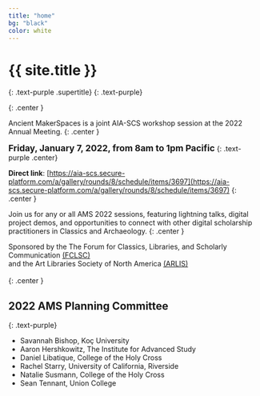 ```yaml
---
title: "home"
bg: "black"
color: white
---
```


# {{ site.title }}
{: .text-purple .supertitle}
{: .text-purple}

<span class="fa-stack subtlecircle" style="font-size:100px; background:rgba(255,166,0,0.0)">
  <i class="fa fa-circle fa-stack-2x text-white"></i>
  <i class="fa fa-laptop fa-stack-1x text-purple"></i>
</span>
{: .center }

Ancient MakerSpaces is a joint AIA-SCS workshop session at the 2022 Annual Meeting.
{: .center }

<b style="font-size: 125%; font-weight: bold;">Friday, January 7, 2022, from 8am to 1pm Pacific</b>
{: .text-purple .center}

**Direct link**: [https://aia-scs.secure-platform.com/a/gallery/rounds/8/schedule/items/3697](https://aia-scs.secure-platform.com/a/gallery/rounds/8/schedule/items/3697)
{: .center }

Join us for any or all AMS 2022 sessions, featuring lightning talks, digital project demos, and opportunities to connect with other digital scholarship practitioners in Classics and Archaeology.
{: .center }

Sponsored by the The Forum for Classics, Libraries, and Scholarly Communication [(FCLSC)](http://www.classicslibrarians.org/)<br/>
and the Art Libraries Society of North America [(ARLIS)](https://www.arlisna.org/) <br/><br/>
{: .center }

## 2022 AMS Planning Committee
{: .text-purple}

* Savannah Bishop, Koç University
* Aaron Hershkowitz, The Institute for Advanced Study
* Daniel Libatique, College of the Holy Cross
* Rachel Starry, University of California, Riverside
* Natalie Susmann, College of the Holy Cross
* Sean Tennant, Union College
